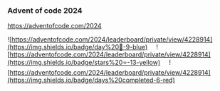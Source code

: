 
### Advent of code 2024

https://adventofcode.com/2024

![https://adventofcode.com/2024/leaderboard/private/view/4228914](https://img.shields.io/badge/day%20📅-9-blue) &nbsp;&nbsp;&nbsp; ![https://adventofcode.com/2024/leaderboard/private/view/4228914](https://img.shields.io/badge/stars%20⭐-13-yellow) &nbsp;&nbsp;&nbsp; ![https://adventofcode.com/2024/leaderboard/private/view/4228914](https://img.shields.io/badge/days%20completed-6-red)
